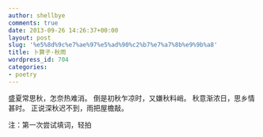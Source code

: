 ```yaml
---
author: shellbye
comments: true
date: 2013-09-26 14:26:37+00:00
layout: post
slug: '%e5%8d%9c%e7%ae%97%e5%ad%90%c2%b7%e7%a7%8b%e9%9b%a8'
title: 卜算子·秋雨
wordpress_id: 704
categories:
- poetry
---
```


盛夏常思秋，怎奈热难消。
倒是初秋乍凉时，又嫌秋料峭。
秋意渐浓日，思乡情甚时。
正说深秋迟不到，雨把屋檐敲。



注：第一次尝试填词，轻拍
